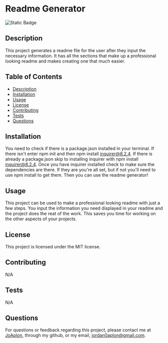 # Readme Generator
 
![Static Badge](https://img.shields.io/badge/MIT-license?style=flat-square&label=License&labelColor=%23cdcdcd&color=salmon)  

## Description

This project generates a readme file for the user after they input the necessary information. It has all the sections that make up a professional looking readme and makes creating one that much easier.

## Table of Contents

- [Description](#description)
- [Installation](#installation)
- [Usage](#usage)
- [License](#license)
- [Contributing](#contributing)
- [Tests](#tests)
- [Questions](#questions)

## Installation

You need to check if there is a package.json installed in your terminal. If there isn't enter npm init and then npm install inquirer@8.2.4. If there is already a package.json skip to installing inquirer with npm install inquirer@8.2.4. Once you have inquirer installed check to make sure the dependencies are there. If they are you're all set, but if not you'll need to use npm install to get them. Then you can use the readme generator!

## Usage

This project can be used to make a professional looking readme with just a few steps. You input the information you need displayed in your readme and the project does the reat of the work. This saves you time for working on the other aspects of your projects.

## License

This project is licensed under the MIT license.
## Contributing

N/A

## Tests

N/A

## Questions

For questions or feedback regarding this project, please contact me at [JoAplon](https://github.com/JoAplon), through my github, or my email, jordan0aplon@gmail.com.

